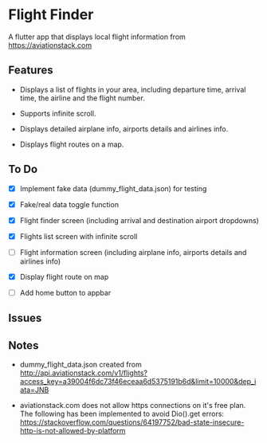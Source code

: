 # Flight Finder
A flutter app that displays local flight information from https://aviationstack.com
## Features

- Displays a list of flights in your area, including departure time, arrival time, the airline and the flight number.

- Supports infinite scroll.

- Displays detailed airplane info, airports details and airlines info.

- Displays flight routes on a map.
## To Do

- [X] Implement fake data (dummy_flight_data.json) for testing

- [X] Fake/real data toggle function

- [X] Flight finder screen (including arrival and destination airport dropdowns)

- [X] Flights list screen with infinite scroll

- [ ] Flight information screen (including airplane info, airports details and airlines info)

- [X] Display flight route on map

- [ ] Add home button to appbar

## Issues

## Notes
- dummy_flight_data.json created from http://api.aviationstack.com/v1/flights?access_key=a39004f6dc73f46eceaa6d5375191b6d&limit=10000&dep_iata=JNB

- aviationstack.com does not allow https connections on it's free plan. The following has been implemented to avoid Dio().get errors: https://stackoverflow.com/questions/64197752/bad-state-insecure-http-is-not-allowed-by-platform